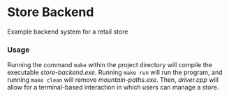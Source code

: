 # Store Backend
Example backend system for a retail store

### Usage

Running the command `make` within the project directory will compile the executable *store-backend.exe*. Running `make run` will run the program, and running `make clean` will remove *mountain-paths.exe*. Then, *driver.cpp* will allow for a terminal-based interaction in which users can manage a store.
